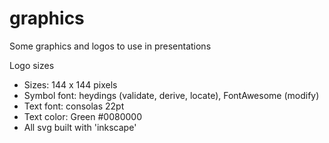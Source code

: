 # graphics
Some graphics and logos to use in presentations

Logo sizes

- Sizes: 144 x 144 pixels 
- Symbol font: heydings (validate, derive, locate), FontAwesome (modify)
- Text font: consolas 22pt
- Text color: Green #0080000
- All svg built with 'inkscape'
